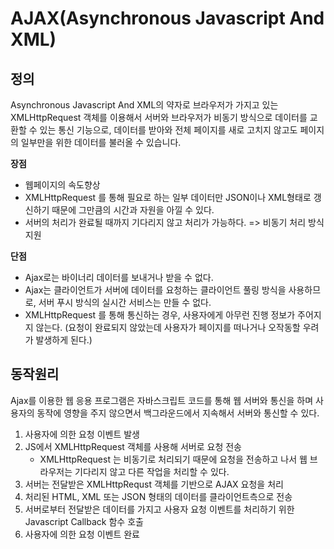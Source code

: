 # AJAX(Asynchronous Javascript And XML)

## **정의**

Asynchronous Javascript And XML의 약자로 브라우저가 가지고 있는 XMLHttpRequest 객체를 이용해서 서버와 브라우저가 비동기 방식으로 데이터를 교환할 수 있는 통신 기능으로, 데이터를 받아와 전체 페이지를 새로 고치지 않고도 페이지의 일부만을 위한 데이터를 불러올 수 있습니다.

**장점**

- 웹페이지의 속도향상
- XMLHttpRequest 를 통해 필요로 하는 일부 데이터만 JSON이나 XML형태로 갱신하기 때문에 그만큼의 시간과 자원을 아낄 수 있다.
- 서버의 처리가 완료될 때까지 기다리지 않고 처리가 가능하다. => 비동기 처리 방식 지원

**단점**

- Ajax로는 바이너리 데이터를 보내거나 받을 수 없다.
- Ajax는 클라이언트가 서버에 데이터를 요청하는 클라이언트 풀링 방식을 사용하므로, 서버 푸시 방식의 실시간 서비스는 만들 수 없다.
- XMLHttpRequest 를 통해 통신하는 경우, 사용자에게 아무런 진행 정보가 주어지지 않는다. (요청이 완료되지 않았는데 사용자가 페이지를 떠나거나 오작동할 우려가 발생하게 된다.)

## **동작원리**

Ajax를 이용한 웹 응용 프로그램은 자바스크립트 코드를 통해 웹 서버와 통신을 하며 사용자의 동작에 영향을 주지 않으면서 백그라운드에서 지속해서 서버와 통신할 수 있다.

1. 사용자에 의한 요청 이벤트 발생
2. JS에서 XMLHttpRequest 객체를 사용해 서버로 요청 전송
   - XMLHttpRequest 는 비동기로 처리되기 때문에 요청을 전송하고 나서 웹 브라우저는 기다리지 않고 다른 작업을 처리할 수 있다.
3. 서버는 전달받은 XMLHttpRequst 객체를 기반으로 AJAX 요청을 처리
4. 처리된 HTML, XML 또는 JSON 형태의 데이터를 클라이언트측으로 전송
5. 서버로부터 전달받은 데이터를 가지고 사용자 요청 이벤트를 처리하기 위한 Javascript Callback 함수 호출
6. 사용자에 의한 요청 이벤트 완료
